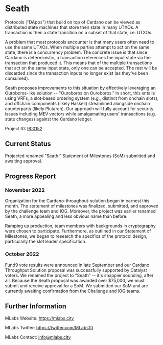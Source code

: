 # Seath 

Protocols ("DApps") that build on top of Cardano can be viewed as distributed state machines that store their state in many UTXOs. A transaction is then a state transition on a subset of that state, i.e. UTXOs.

A problem that most protocols encounter is that many users often need to use the same UTXOs. When multiple parties attempt to act on the same state, there is a concurrency problem. The concrete issue is that since Cardano is deterministic, a transaction references the input state via the transaction that produced it. This means that of the multiple transactions that act on the same input state, only one can be accepted. The rest will be discarded since the transaction inputs no longer exist (as they've been consumed).

Seath proposes improvements to this situation by effectively leveraging an Ouroboros-like solution -- "Ouroboros on Ouroboros." In short, this entails using VRFs, a slot-based ordering system (e.g., distinct from onchain slots), and offchain components (likely Haskell) streamlined alongside onchain counterparts (likely Plutarch). Our approach will fully account for security issues including MEV vectors while amalgamating users' transactions (e.g. state changes) against the Cardano ledger.

Project ID: [900152](https://docs.google.com/spreadsheets/d/1bfnWFa94Y7Zj0G7dtpo9W1nAYGovJbswipxiHT4UE3g/edit#gid=917336114)

## Current Status

Projected renamed "Seath." Statement of Milestones (SoM) submitted and awaiting approval.

## Progress Report

### November 2022

Organization for the Cardano-throughput-solution began in earnest this month. The statement of milestones was finalized, submitted, and approved by the challenge team and IOG. Moreover, the project was earlier renamed Seath, a more appealing and less obvious name than before.

Ramping up production, team members with backgrounds in cryptography were chosen to participate. Furthermore, as outlined in our Statement of Milestones, we began to research the specifics of the protocol design, particularly the slot leader specification. 

### October 2022

Fund9 vote results were announced in late September and our Cardano Throughput Solution proposal was successfully supported by Catalyst voters. We renamed the project to "Seath" -- it's snappier sounding, after all. Because the Seath proposal was awarded over $75,000, we must submit and receive approval for a SoM. We submitted our SoM and are currently awaiting confirmation from the Challenge and IOG teams.

## Further Information

MLabs Website: https://mlabs.city

MLabs Twitter: https://twitter.com/MLabs10

MLabs Contact: info@mlabs.city
